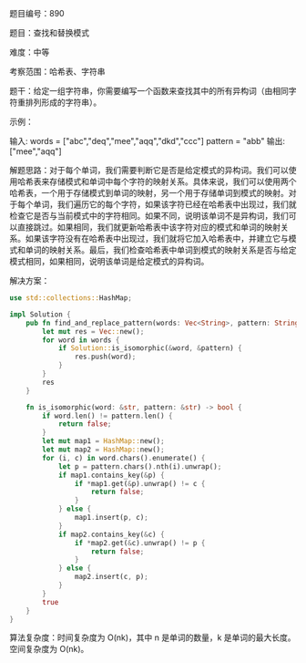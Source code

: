 题目编号：890

题目：查找和替换模式

难度：中等

考察范围：哈希表、字符串

题干：给定一组字符串，你需要编写一个函数来查找其中的所有异构词（由相同字符重排列形成的字符串）。

示例：

输入: words = ["abc","deq","mee","aqq","dkd","ccc"]
     pattern = "abb"
输出: ["mee","aqq"]

解题思路：对于每个单词，我们需要判断它是否是给定模式的异构词。我们可以使用哈希表来存储模式和单词中每个字符的映射关系。具体来说，我们可以使用两个哈希表，一个用于存储模式到单词的映射，另一个用于存储单词到模式的映射。对于每个单词，我们遍历它的每个字符，如果该字符已经在哈希表中出现过，我们就检查它是否与当前模式中的字符相同。如果不同，说明该单词不是异构词，我们可以直接跳过。如果相同，我们就更新哈希表中该字符对应的模式和单词的映射关系。如果该字符没有在哈希表中出现过，我们就将它加入哈希表中，并建立它与模式和单词的映射关系。最后，我们检查哈希表中单词到模式的映射关系是否与给定模式相同，如果相同，说明该单词是给定模式的异构词。

解决方案：

```rust
use std::collections::HashMap;

impl Solution {
    pub fn find_and_replace_pattern(words: Vec<String>, pattern: String) -> Vec<String> {
        let mut res = Vec::new();
        for word in words {
            if Solution::is_isomorphic(&word, &pattern) {
                res.push(word);
            }
        }
        res
    }

    fn is_isomorphic(word: &str, pattern: &str) -> bool {
        if word.len() != pattern.len() {
            return false;
        }
        let mut map1 = HashMap::new();
        let mut map2 = HashMap::new();
        for (i, c) in word.chars().enumerate() {
            let p = pattern.chars().nth(i).unwrap();
            if map1.contains_key(&p) {
                if *map1.get(&p).unwrap() != c {
                    return false;
                }
            } else {
                map1.insert(p, c);
            }
            if map2.contains_key(&c) {
                if *map2.get(&c).unwrap() != p {
                    return false;
                }
            } else {
                map2.insert(c, p);
            }
        }
        true
    }
}
```

算法复杂度：时间复杂度为 O(nk)，其中 n 是单词的数量，k 是单词的最大长度。空间复杂度为 O(nk)。